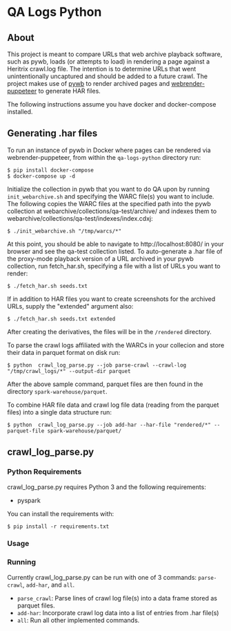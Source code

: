 # QA Logs Python

## About
This project is meant to compare URLs that web archive playback software, such
as pywb, loads (or attempts to load) in rendering a page against a Heritrix
crawl.log file. The intention is to determine URLs that went unintentionally
uncaptured and should be added to a future crawl. The project makes use of
[pywb](https://github.com/webrecorder/pywb) to render archived pages and [webrender-puppeteer](https://github.com/ukwa/webrender-puppeteer) to generate
HAR files.

The following instructions assume you have docker and docker-compose
installed.

## Generating .har files

To run an instance of pywb in Docker where pages can be rendered via
webrender-puppeteer, from within the `qa-logs-python` directory run:

```
$ pip install docker-compose
$ docker-compose up -d
```

Initialize the collection in pywb that you want to do QA upon by running
`init_webarchive.sh` and specifying the WARC file(s) you want to include.
The following copies the WARC files at the specified path into the pywb
collection at webarchive/collections/qa-test/archive/ and indexes them to
webarchive/collections/qa-test/indexes/index.cdxj:

```
$ ./init_webarchive.sh "/tmp/warcs/*"
```

At this point, you should be able to navigate to http://localhost:8080/ in your
browser and see the qa-test collection listed. To auto-generate a .har file of
the proxy-mode playback version of a URL archived in your pywb collection, run
fetch_har.sh, specifying a file with a list of URLs you want to render:

```
$ ./fetch_har.sh seeds.txt
```

If in addition to HAR files you want to create screenshots for the archived URLs,
supply the "extended" argument also:

```
$ ./fetch_har.sh seeds.txt extended
```

After creating the derivatives, the files will be in the `/rendered` directory.

To parse the crawl logs affiliated with the WARCs in your collecion and store
their data in parquet format on disk run:

```
$ python  crawl_log_parse.py --job parse-crawl --crawl-log "/tmp/crawl_logs/*" --output-dir parquet
```

After the above sample command, parquet files are then found in the directory
`spark-warehouse/parquet`.

To combine HAR file data and crawl log file data (reading from the parquet
files) into a single data structure run:
```
$ python  crawl_log_parse.py --job add-har --har-file "rendered/*" --parquet-file spark-warehouse/parquet/
```

## crawl_log_parse.py

### Python Requirements

crawl_log_parse.py requires Python 3 and the following requirements:
  * pyspark

You can install the requirements with:
```
$ pip install -r requirements.txt
```

### Usage

### Running

Currently crawl_log_parse.py can be run with one of 3 commands: `parse-crawl`,
`add-har`, and `all`.

* `parse_crawl`: Parse lines of crawl log file(s) into a data frame stored as
parquet files. 
* `add-har`: Incorporate crawl log data into a list of entries from .har file(s)
* `all`: Run all other implemented commands.
